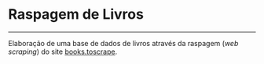# Raspagem de Livros
---

Elaboração de uma base de dados de livros através da raspagem (*web scraping*) do site [books.toscrape](http://books.toscrape.com/).
